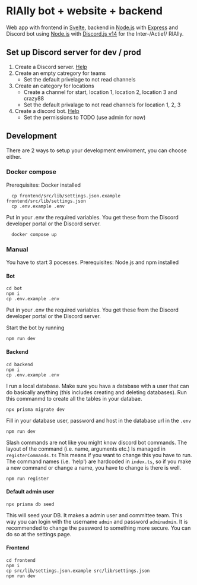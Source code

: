 # RIAlly bot + website + backend

Web app with frontend in [Svelte](https://svelte.dev/), backend in [Node.js](https://nodejs.org/en) with [Express](https://expressjs.com/) and Discord bot using [Node.js](https://nodejs.org/en) with [Discord.js v14](https://discord.js.org/) for the Inter-/Actief/ RIAlly.

## Set up Discord server for dev / prod

1. Create a Discord server. [Help](https://support.discord.com/hc/en-us/articles/204849977-How-do-I-create-a-server)
2. Create an empty catregory for teams
   - Set the default privelage to not read channels
3. Create an category for locations
   - Create a channel for start, location 1, location 2, location 3 and crazy88
   - Set the default privalage to not read channels for location 1, 2, 3
4. Create a discord bot. [Help](https://discordpy.readthedocs.io/en/stable/discord.html)
   - Set the permissions to TODO (use admin for now)

## Development

There are 2 ways to setup your development enviroment, you can choose either.

### Docker compose

Prerequisites: Docker installed

```
  cp frontend/src/lib/settings.json.example frontend/src/lib/settings.json
  cp .env.example .env
```

Put in your .env the required variables. You get these from the Discord developer portal or the Discord server.

```
  docker compose up
```

### Manual

You have to start 3 pocesses.
Prerequisites: Node.js and npm installed

#### Bot

```
cd bot
npm i
cp .env.example .env
```

Put in your .env the required variables. You get these from the Discord developer portal or the Discord server.

Start the bot by running

```
npm run dev
```

#### Backend

```
cd backend
npm i
cp .env.example .env
```

I run a local database. Make sure you hava a database with a user that can do basically anything (this includes creating and deleting databases). Run this commanmd to create all the tables in your databae.

```
npx prisma migrate dev
```

Fill in your database user, password and host in the database url in the `.env`

```
npm run dev
```

Slash commands are not like you might know discord bot commands. The layout of the command (i.e. name, arguments etc.) Is managed in `registerCommands.ts` This means if you want to change this you have to run. The command names (i.e. 'help') are hardcoded in `index.ts`, so if you make a new command or change a name, you have to change is there is well.

```
npm run register
```

#### Default admin user

```
npx prisma db seed
```

This will seed your DB. It makes a admin user and committee team. This way you can login with the username `admin` and password `adminadmin`. It is recommended to change the password to something more secure. You can do so at the settings page.

#### Frontend

```
cd frontend
npm i
cp src/lib/settings.json.example src/lib/settings.json
npm run dev
```

